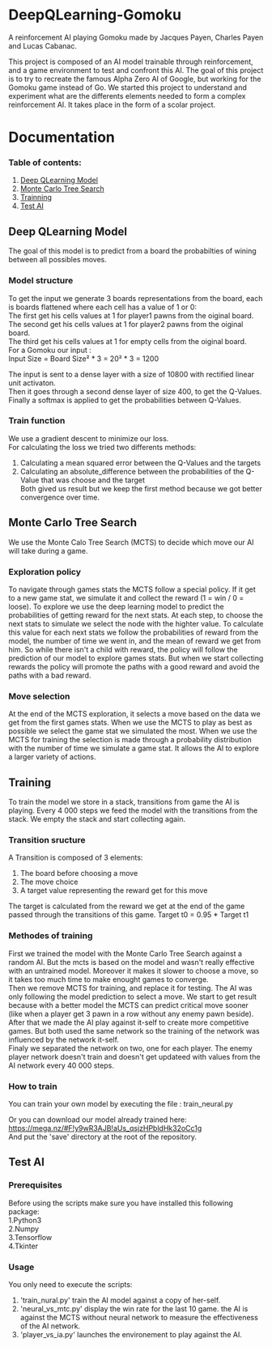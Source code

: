 # DeepQLearning-Gomoku
A reinforcement AI playing Gomoku made by Jacques Payen, Charles Payen and Lucas Cabanac.

This project is composed of an AI model trainable through reinforcement, and a game environment to test and confront this AI. 
The goal of this project is to try to recreate the famous Alpha Zero AI of Google, but working for the Gomoku game instead of Go. We started this project to understand and experiment what are the differents elements needed to form a complex reinforcement AI.
It takes place in the form of a scolar project.<br> 

# Documentation

### Table of contents:
1. [Deep QLearning Model](#deep-learning)
2. [Monte Carlo Tree Search](#mcts)
3. [Trainning](#train)
4. [Test AI](#test)

<a id='deep-learning'></a>
Deep QLearning Model
------------

The goal of this model is to predict  from a board the probabilties of wining between all possibles moves.

### Model structure

To get the input we generate 3 boards representations from the board, each is boards flattened where each cell has a value of 1 or 0:<br>
The first get his cells values at 1 for player1 pawns from the oiginal board.<br>
The second get his cells values at 1 for player2 pawns from the oiginal board.<br>
The third get his cells values at 1 for empty cells from the oiginal board.<br>
For a Gomoku our input :<br>
Input Size = Board Size² * 3 = 20² * 3 = 1200<br>

The input is sent to a dense layer with a size of 10800 with rectified linear unit activaton.<br>
Then it goes through a second dense layer of size 400, to get the Q-Values.<br>
Finally a softmax is applied to get the probabilities between Q-Values.<br>

### Train function

We use a gradient descent to minimize our loss.<br>
For calculating the loss we tried two differents methods:<br>
1. Calculating a mean squared error between the Q-Values and the targets<br>
2. Calculating an absolute_difference between the probabilities of the Q-Value that was choose and the target<br>
Both gived us result but we keep the first method because we got better convergence over time.

<a id='mcts'></a>
Monte Carlo Tree Search
------------

We use the Monte Calo Tree Search (MCTS) to decide which move our AI will take during a game.

### Exploration policy

To navigate through games stats the MCTS follow a special policy.
If it get to a new game stat, we simulate it and collect the reward (1 = win / 0 = loose).
To explore we use the <a id='deep-learning'>deep learning model</a> to predict the probabilities of getting reward for the next stats.
At each step, to choose the next stats to simulate we select the node with the highter value. 
To calculate this value for each next stats we follow the probabilities of reward from the model, the number of time we went in, and the mean of reward we get from him. So while there isn't a child with reward, the policy will follow the prediction of our model to explore games stats. But when we start collecting rewards the policy will promote the paths with a good reward and avoid the paths with a bad reward.<br>

### Move selection

At the end of the MCTS exploration, it selects a move based on the data we get from the first games stats.
When we use the MCTS to play as best as possible we select the game stat we simulated the most.
When we use the MCTS for training the selection is made through a probability distribution with the number of time we simulate a game stat. It allows the AI to explore a larger variety of actions.

<a id='train'></a>
Training
------------

To train the model we store in a stack, transitions from game the AI is playing. Every 4 000 steps we feed the model with the transitions from the stack. We empty the stack and start collecting again.

### Transition sructure

A Transition is composed of 3 elements:<br>
1. The board before choosing a move<br>
2. The move choice<br>
3. A target value representing the reward get for this move<br>

The target is calculated from the reward we get at the end of the game passed through the transitions of this game.
Target t0 = 0.95 * Target t1 

### Methodes of training

First we trained the model with the <a id='mcts'>Monte Carlo Tree Search</a> against a random AI.
But the mcts is based on the model and wasn't really effective with an untrained model. Moreover it makes it slower to choose a move, so it takes too much time to make enought games to converge.<br>
Then we remove MCTS for training, and replace it for testing. The AI was only following the model prediction to select a move. 
We start to get result because with a better model the MCTS can predict critical move sooner (like when a player get 3 pawn in a row without any enemy pawn beside).<br>
After that we made the AI play against it-self to create more competitive games. But both used the same network so the training of the network was influenced by the network it-self.<br>
Finaly we separated the network on two, one for each player. The enemy player network doesn't train and doesn't get updateed with values from the AI network every 40 000 steps.

### How to train

You can train your own model by executing the file : train_neural.py

Or you can download our model already trained here: https://mega.nz/#F!y9wR3AJB!aUs_qsjzHPbldHk32oCc1g<br>
And put the 'save' directory at the root of the repository.

<a id='test'></a>
Test AI
------------

### Prerequisites

Before using the scripts make sure you have installed this following package:<br>
1.Python3<br>
2.Numpy <br>
3.Tensorflow<br> 
4.Tkinter 

### Usage

You only need to execute the scripts:<br>
1. 'train_nural.py' train the AI model against a copy of her-self.<br>
2. 'neural_vs_mtc.py' display the win rate for the last 10 game. the AI is against the MCTS without neural network to measure the effectiveness of the AI network.<br>
3. 'player_vs_ia.py' launches the environement to play against the AI.

